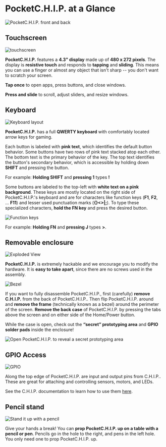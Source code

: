 # PocketC.H.I.P. at a Glance

![PocketC.H.I.P. front and back](front-and-back.png)

## Touchscreen

![touchscreen](images/finger-on-screen.jpg)

**PocketC.H.I.P.** features a **4.3" display** made up of **480 x 272 pixels**. The display is **resistive touch** and responds to **tapping** and **sliding**. This means you can use a finger or almost any object that isn't sharp -- you don't want to scratch your screen.

**Tap once** to open apps, press buttons, and close windows.

**Press and slide** to scroll, adjust sliders, and resize windows.

## Keyboard

![Keyboard layout](images/keyboard.jpg)

**PocketC.H.I.P.** has a full **QWERTY keyboard** with comfortably located arrow keys for gaming. 

Each button is labeled with **pink text**, which identifies the default button behavior. Some buttons have two rows of pink text stacked atop each other. The bottom text is the primary behavior of the key. The top text identifies the button's secondary behavior, which is accessible by holding down **SHIFT** and pressing the button. 

For example: **Holding SHIFT** and **pressing 1** types **!** 

Some buttons are labeled to the top-left with **white text on a pink background**. These keys are mostly located on the right side of PocketC.H.I.P.'s keyboard and are for characters like function keys (**F1**, **F2**, ... **F11**) and lesser used punctuation marks (**{}<>|;**). To type these specialized characters, **hold the FN key** and press the desired button.

![Function keys](images/function-keys.jpg)

For example: **Holding FN** and **pressing J** types **>**.

## Removable enclosure
![Exploded View](images/exploded.jpg)

**PocketC.H.I.P.** is extremely hackable and we encourage you to modify the hardware. It is **easy to take apart**, since there are no screws used in the assembly. 

![Bezel](images/bezel.jpg)

If you want to fully disassemble PocketC.H.I.P., first (carefully) **remove C.H.I.P.** from the back of PocketC.H.I.P.. Then flip PocketC.H.I.P. around and **remove the frame** (technically known as a bezel) around the perimeter of the screen. **Remove the back case** of PocketC.H.I.P. by pressing the tabs above the screen and on either side of the Home/Power button.

While the case is open, check out the **“secret” prototyping area** and **GPIO solder pads** inside the enclosure!

![Open PocketC.H.I.P. to reveal a secret prototyping area](images/secret.jpg)

## GPIO Access

![GPIO](images/gpio.jpg)

Along the top edge of PocketC.H.I.P. are input and output pins from C.H.I.P.. These are great for attaching and controlling sensors, motors, and LEDs. 

See the C.H.I.P. documentation to learn how to use them [here](/chip.html#gpio).

## Pencil stand

![Stand it up with a pencil](images/stand.jpg)

Give your hands a break! You can **prop PocketC.H.I.P. up on a table with a pencil or pen**. Pencils go in the hole to the right, and pens in the left hole. You only need one to prop PocketC.H.I.P. up.
